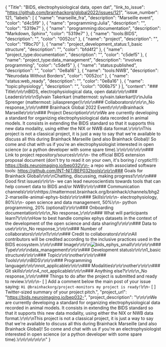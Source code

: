 {
  "Title": "BIDS, electrophysiological data, open dat",
  "link_to_issue": "https://github.com/brainhackorg/global2022/issues/121",
  "issue_number": 121,
  "labels": [
    {
      "name": "marseille_fra",
      "description": "Marseille event",
      "color": "d4c5f9"
    },
    {
      "name": "programming:Julia",
      "description": "",
      "color": "5319e7"
    },
    {
      "name": "programming:documentation",
      "description": "Markdown, Sphinx",
      "color": "5319e7"
    },
    {
      "name": "tools:BIDS",
      "description": "",
      "color": "0052cc"
    },
    {
      "name": "project",
      "description": "",
      "color": "f9bc70"
    },
    {
      "name": "project_development_status:1_basic structure",
      "description": "",
      "color": "bfd4f2"
    },
    {
      "name": "project_type:documentation",
      "description": "",
      "color": "c5def5"
    },
    {
      "name": "project_type:data_management",
      "description": "involves programming",
      "color": "c5def5"
    },
    {
      "name": "status:published",
      "description": "",
      "color": "0e8a16"
    },
    {
      "name": "tools:NWB",
      "description": "Neurodata Without Borders",
      "color": "0052cc"
    },
    {
      "name": "status:web_ready",
      "description": "",
      "color": "0e8a16"
    },
    {
      "name": "topic:physiology",
      "description": "",
      "color": "006b75"
    }
  ],
  "content": "### Title\r\n\r\nBIDS, electrophysiological data, open data\r\n\r\n### Leaders\r\n\r\nSylvain Takerkart (mattermost: sylvain.takerkart)\r\nJulia Sprenger (mattermost: juliasprenger)\r\n\r\n### Collaborators\r\n\r\n_No response_\r\n\r\n### Brainhack Global 2022 Event\r\n\r\nBrainhack Marseille\r\n\r\n### Project Description\r\n\r\nWe are currently developing a standard for organizing electrophysiological data recorded in animal models. It consists in extending the BIDS standard so that it supports this new data modality, using either the NIX or NWB data format.\r\n\r\nThis project is not a classical project, it is just a way to say that we're available to discuss all this during Brainhack Marseille (and also Brainhack Global)! So come and chat with us if you're an electrophysiologist interested in open science (or a python developer with some spare time).\r\n\r\n\r\n\r\n### Link to project repository/sources\r\n\r\n- the official BIDS extension proposal document (don't try to read it on your own, it's boring / cryptic!!!): https://bids.neuroimaging.io/bep032\r\n- a repo with associated software tools: https://github.com/INT-NIT/BEP032tools\r\n\r\n### Goals for Brainhack Global\r\n\r\nChatting, discussing, making progress!\r\n\r\n### Good first issues\r\n\r\n- we can lead neuroscientists towards tools that can help convert data to BIDS and/or NWB\r\n\r\n### Communication channels\r\n\r\nhttps://mattermost.brainhack.org/brainhack/channels/bhg22-marseille-animal-ephys-bids\r\n\r\n### Skills\r\n\r\n- electrophysiology, 80%\r\n- open science and data management, 50%\r\n- python programming, 20% (optional)\r\n\r\n### Onboarding documentation\r\n\r\n_No response_\r\n\r\n### What will participants learn?\r\n\r\nHow to best handle complex ephys datasets in the context of the development of the open science and data sharing!\r\n\r\n### Data to use\r\n\r\n_No response_\r\n\r\n### Number of collaborators\r\n\r\n1\r\n\r\n### Credit to collaborators\r\n\r\nAll contributors will be credited according to the inclusive practices used in the BIDS ecosystem.\r\n\r\n### Image\r\n\r\n![bids_ephys_small](https://user-images.githubusercontent.com/7886280/203045647-84ce9c11-6bbe-444c-b153-cfe9f557dd9b.png)\r\n\r\n\r\n### Type\r\n\r\ndata_management\r\n\r\n### Development status\r\n\r\n1_basic structure\r\n\r\n### Topic\r\n\r\nother\r\n\r\n### Tools\r\n\r\nBIDS\r\n\r\n### Programming language\r\n\r\nnot_applicable\r\n\r\n### Modalities\r\n\r\nother\r\n\r\n### Git skills\r\n\r\n4_not_applicable\r\n\r\n### Anything else?\r\n\r\n_No response_\r\n\r\n### Things to do after the project is submitted and ready to review.\r\n\r\n- [ ] Add a comment below the main post of your issue saying: `Hi @brainhackorg/project-monitors my project is ready!`\r\n- [ ] Twitter-sized summary of your project pitch.",
  "project_url": "https://bids.neuroimaging.io/bep032-",
  "project_description": "\r\n\r\nWe are currently developing a standard for organizing electrophysiological data recorded in animal models. It consists in extending the BIDS standard so that it supports this new data modality, using either the NIX or NWB data format.\r\n\r\nThis project is not a classical project, it is just a way to say that we're available to discuss all this during Brainhack Marseille (and also Brainhack Global)! So come and chat with us if you're an electrophysiologist interested in open science (or a python developer with some spare time).\r\n\r\n\r\n\r\n"
}